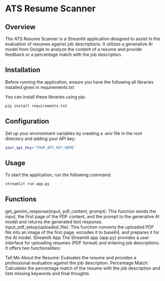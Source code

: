 # ATS Resume Scanner

## Overview

The ATS Resume Scanner is a Streamlit application designed to assist in the evaluation of resumes against job descriptions. It utilizes a generative AI model from Google to analyze the content of a resume and provide feedback or a percentage match with the job description.

## Installation

Before running the application, ensure you have the following all libraries installed given in requirements.txt

You can install these libraries using pip:

```bash
pip install requirements.txt
```

## Configuration

Set up your environment variables by creating a .env file in the root directory and adding your API key:

```bash
your_api_key='YOUR_API_KEY_HERE'
```

## Usage

To start the application, run the following command:

```bash
streamlit run app.py
```

## Functions

get_gemini_response(input, pdf_content, prompt): This function sends the input, the first page of the PDF content, and the prompt to the generative AI model and returns the generated text response.
input_pdf_setup(uploaded_file): This function converts the uploaded PDF file into an image of the first page, encodes it to base64, and prepares it for the AI model.
Streamlit App
The Streamlit app (app.py) provides a user interface for uploading resumes (PDF format) and entering job descriptions. It offers two functionalities:

Tell Me About the Resume: Evaluates the resume and provides a professional evaluation against the job description.
Percentage Match: Calculates the percentage match of the resume with the job description and lists missing keywords and final thoughts.
